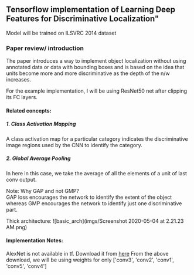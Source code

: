 ## Tensorflow implementation of Learning Deep Features for Discriminative Localization"

Model will be trained on ILSVRC 2014 dataset

### Paper review/ introduction

The paper introduces a way to implement object localization without using annotated
data or data with bounding boxes and is based on the idea that units become more and more
discriminative as the depth of the n/w increases.

For the example implementation, I will be using ResNet50 net after clipping its FC layers.

#### Related concepts:
##### 1.  Class Activation Mapping
A class activation map for a particular category indicates the discriminative image regions
used by the CNN to identify the category. 
##### 2. Global Average Pooling
In here in this case, we take the average of all the elements of a unit of last conv output.

Note: Why GAP and not GMP?  <br>
GAP loss encourages the network to identify the extent of the object whereas GMP encourages
the network to identify just one discriminative part.

Thick architecture: 
![basic_arch](imgs/Screenshot 2020-05-04 at 2.21.23 AM.png)

#### Implementation Notes:
AlexNet is not available in tf. 
Download it from [here](http://www.cs.toronto.edu/~guerzhoy/tf_alexnet/)
From the above download, we will be using weights for only ['conv3', 'conv2', 'conv1', 'conv5', 'conv4']